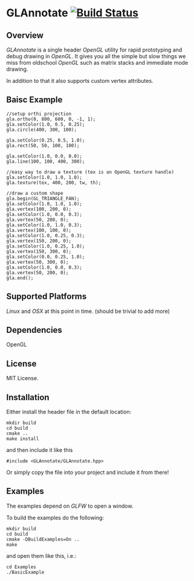 GLAnnotate [![Build Status](https://travis-ci.org/mokafolio/Stick.svg?branch=master)](https://travis-ci.org/mokafolio/GLAnnotate)
======

Overview
--------

*GLAnnotate* is a single header *OpenGL* utility for rapid prototyping and debug drawing in *OpenGL*. It gives you all the simple but slow things we miss from oldschool *OpenGL* such as matrix stacks and immediate mode drawing.

In addition to that it also supports custom vertex attributes.

Baisc Example
--------

```
//setup orthi projection
gla.ortho(0, 800, 600, 0, -1, 1);
gla.setColor(1.0, 0.5, 0.25);
gla.circle(400, 300, 100);

gla.setColor(0.25, 0.5, 1.0);
gla.rect(50, 50, 100, 100);

gla.setColor(1.0, 0.0, 0.0);
gla.line(100, 100, 400, 300);

//easy way to draw a texture (tex is an OpenGL texture handle)
gla.setColor(1.0, 1.0, 1.0);
gla.texture(tex, 400, 200, tw, th);

//draw a custom shape
gla.begin(GL_TRIANGLE_FAN);
gla.setColor(1.0, 1.0, 1.0);
gla.vertex(100, 200, 0);
gla.setColor(1.0, 0.0, 0.3);
gla.vertex(50, 200, 0);
gla.setColor(1.0, 1.0, 0.3);
gla.vertex(100, 100, 0);
gla.setColor(1.0, 0.25, 0.3);
gla.vertex(150, 200, 0);
gla.setColor(1.0, 0.25, 1.0);
gla.vertex(150, 300, 0);
gla.setColor(0.0, 0.25, 1.0);
gla.vertex(50, 300, 0);
gla.setColor(1.0, 0.0, 0.3);
gla.vertex(50, 200, 0);
gla.end();
```

Supported Platforms
-------------

*Linux* and *OSX* at this point in time. (should be trivial to add more)


Dependencies
--------

OpenGL


License
-------------

MIT License.


Installation
-------------

Either install the header file in the default location:

```
mkdir build
cd build
cmake ..
make install
```

and then include it like this

```
#include <GLAnnotate/GLAnnotate.hpp>
```

Or simply copy the file into your project and include it from there!

Examples
-------------

The examples depend on *GLFW* to open a window.

To build the examples do the following:

```
mkdir build
cd build
cmake -DBuildExamples=On ..
make
```

and open them like this, i.e.:

```
cd Examples
./BasicExample
```




